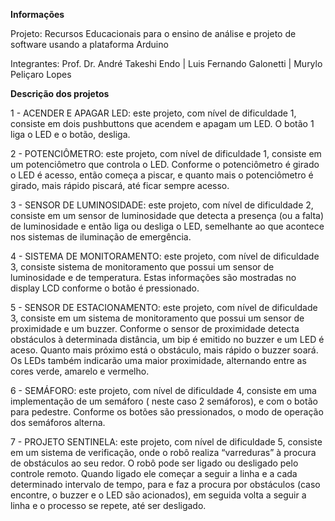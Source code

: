 **Informações**

Projeto: Recursos Educacionais para o ensino de análise e projeto de software usando a plataforma Arduino

Integrantes:
Prof. Dr. André Takeshi Endo | Luis Fernando Galonetti | Murylo Peliçaro Lopes

**Descrição dos projetos**

1 - ACENDER E APAGAR LED: este projeto, com nível de dificuldade 1, consiste em dois pushbuttons que acendem e apagam um LED. O botão 1 liga o LED e o botão, desliga.

2 - POTENCIÔMETRO: este projeto, com nível de dificuldade 1, consiste em um potenciômetro que controla o LED. Conforme o potenciômetro é girado o LED é acesso, então começa a piscar, e quanto mais o potenciômetro é girado, mais rápido piscará, até ficar sempre acesso.

3 - SENSOR DE LUMINOSIDADE: este projeto, com nível de dificuldade 2, consiste em um sensor de luminosidade que detecta a presença (ou a falta) de luminosidade e então liga ou desliga o LED, semelhante ao que acontece nos sistemas de iluminação de emergência.

4 - SISTEMA DE MONITORAMENTO: este projeto, com nível de dificuldade 3, consiste sistema de monitoramento que possui um sensor de luminosidade e de temperatura. Estas informações são mostradas no display LCD conforme o botão é pressionado.

5 - SENSOR DE ESTACIONAMENTO: este projeto, com nível de dificuldade 3, consiste em um sistema de monitoramento que possui um sensor de proximidade e um buzzer. Conforme o sensor de proximidade detecta obstáculos à determinada distância, um bip é emitido no buzzer e um LED é aceso. Quanto mais próximo está o obstáculo, mais rápido o buzzer soará. Os LEDs também indicarão uma maior proximidade, alternando entre as cores verde, amarelo e vermelho.

6 - SEMÁFORO: este projeto, com nível de dificuldade 4, consiste em uma implementação de um semáforo ( neste caso 2 semáforos), e com o botão para pedestre. Conforme os botões são pressionados, o modo de operação dos semáforos alterna.

7 - PROJETO SENTINELA: este projeto, com nível de dificuldade 5, consiste em um sistema de verificação, onde o robô realiza “varreduras” à procura de obstáculos ao seu redor. O robô pode ser ligado ou desligado pelo controle remoto. Quando ligado ele começar a seguir a linha e a cada determinado intervalo de tempo, para e faz a procura por obstáculos (caso encontre, o buzzer e o LED são acionados), em seguida volta a seguir a linha e o processo se repete, até ser desligado.